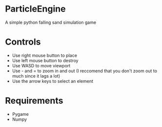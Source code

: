 # ParticleEngine
A simple python falling sand simulation game

# Controls
- Use right mouse button to place
- Use left mouse button to destroy
- Use WASD to move viewport
- Use - and = to zoom in and out (I reccomend that you don't zoom out to much since it lags a lot)
- Use the arrow keys to select an element

# Requirements
- Pygame
- Numpy
